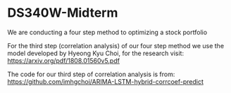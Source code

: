 # DS340W-Midterm
We are conducting a four step method to optimizing a stock portfolio


For the third step (correlation analysis) of our four step method we use the model developed by Hyeong Kyu Choi, for the research visit: https://arxiv.org/pdf/1808.01560v5.pdf

The code for our third step of correlation analysis is from: https://github.com/imhgchoi/ARIMA-LSTM-hybrid-corrcoef-predict 
